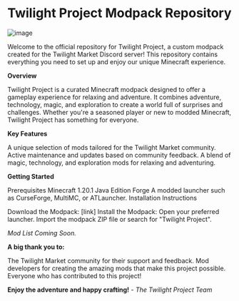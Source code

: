 
# Twilight Project Modpack Repository

![image](https://github.com/user-attachments/assets/1a31cc71-d9e9-4c2f-9312-159d2061f52a)

Welcome to the official repository for Twilight Project, a custom modpack created for the Twilight Market Discord server! This repository contains everything you need to set up and enjoy our unique Minecraft experience.

**Overview**

Twilight Project is a curated Minecraft modpack designed to offer a gameplay experience for relaxing and adventure. It combines adventure, technology, magic, and exploration to create a world full of surprises and challenges. Whether you're a seasoned player or new to modded Minecraft, Twilight Project has something for everyone.

**Key Features**

A unique selection of mods tailored for the Twilight Market community.
Active maintenance and updates based on community feedback.
A blend of magic, technology, and exploration mods for relaxing and adventuring.

**Getting Started**

Prerequisites
Minecraft 1.20.1 Java Edition Forge 
A modded launcher such as CurseForge, MultiMC, or ATLauncher.
Installation Instructions

Download the Modpack:
[link]
Install the Modpack:
Open your preferred launcher.
Import the modpack ZIP file or search for "Twilight Project".

_Mod List_
_Coming Soon._


**A big thank you to:**

The Twilight Market community for their support and feedback.
Mod developers for creating the amazing mods that make this project possible.
Everyone who has contributed to this project!

**Enjoy the adventure and happy crafting!**
_- The Twilight Project Team_
